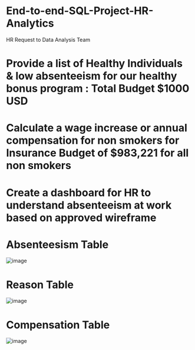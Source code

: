 # End-to-end-SQL-Project-HR-Analytics

HR Request to Data Analysis Team

# Provide a list of Healthy Individuals & low absenteeism for our healthy bonus program : Total Budget $1000 USD

# Calculate a wage increase or annual compensation for non smokers for Insurance Budget of $983,221 for all non smokers

# Create a dashboard for HR to understand absenteeism at work based on approved wireframe
# Absenteesism Table
![image](https://github.com/nibinkjoseph/End-to-end-SQL-Project-HR-Analytics/assets/63180074/1c840356-7aa1-481e-9b3d-08adf0852418)


# Reason Table
![image](https://github.com/nibinkjoseph/End-to-end-SQL-Project-HR-Analytics/assets/63180074/8f00c6f9-4761-469a-ba04-cab972aa9d3c)

# Compensation Table
![image](https://github.com/nibinkjoseph/End-to-end-SQL-Project-HR-Analytics/assets/63180074/ae6835c5-20e4-497e-9f63-a2873691a214)
